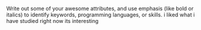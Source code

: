 Write out some of your awesome attributes, and use emphasis (like bold or italics) to identify keywords, programming languages, or skills. 
i liked what i have studied right now
its interesting

